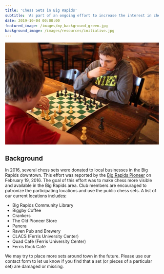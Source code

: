 ```yaml
---
title: 'Chess Sets in Big Rapids'
subtitle: 'As part of an ongoing effort to increase the interest in chess in Big Rapids, free chess sets have been placed in several local businesses for people to use.'
date: 2019-10-04 00:00:00
featured_image: /images/my_background_green.jpg
background_image: /images/resources/initiative.jpg
---
```


![](/images/resources/initiative.jpg)

## Background

In 2016, several chess sets were donated to local businesses in the Big Rapids downtown. This effort was reported by the [Big Rapids Pioneer](https://www.bigrapidsnews.com/local-news/article/Initiative-distributes-chess-sets-across-Big-14137386.php) on February 19, 2016. The goal of this effort was to make chess more visible and available in the Big Rapids area. Club members are encouraged to patronize the participating locations and use the public chess sets. A list of our current locations includes:

* Big Rapids Community Library	
* Biggby Coffee
* Crankers  
* The Old Pioneer Store  
* Panera  
* Raven Pub and Brewery
* CLACS (Ferris University Center)	
* Quad Café	(Ferris University Center)
* Ferris Rock Café

We may try to place more sets around town in the future. Please use our contact form to let us know if you find that a set (or pieces of a particular set) are damaged or missing.

